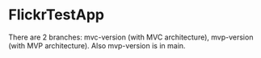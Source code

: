 # FlickrTestApp

There are 2 branches: mvc-version (with MVC architecture), mvp-version (with MVP architecture). Also mvp-version is in main.

